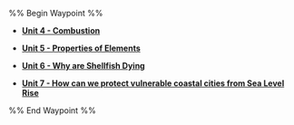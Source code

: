 %% Begin Waypoint %%

- **[Unit 4 - Combustion](./Unit%204%20-%20Combustion/Unit%204%20-%20Combustion.md)**

- **[Unit 5 - Properties of Elements](./Unit%205%20-%20Properties%20of%20Elements/Unit%205%20-%20Properties%20of%20Elements.md)**

- **[Unit 6 - Why are Shellfish Dying](./Unit%206%20-%20Why%20are%20Shellfish%20Dying/Unit%206%20-%20Why%20are%20Shellfish%20Dying.md)**

- **[Unit 7 - How can we protect vulnerable coastal cities from Sea Level Rise](./Unit%207%20-%20How%20can%20we%20protect%20vulnerable%20coastal%20cities%20from%20Sea%20Level%20Rise/Unit%207%20-%20How%20can%20we%20protect%20vulnerable%20coastal%20cities%20from%20Sea%20Level%20Rise.md)**

%% End Waypoint %%